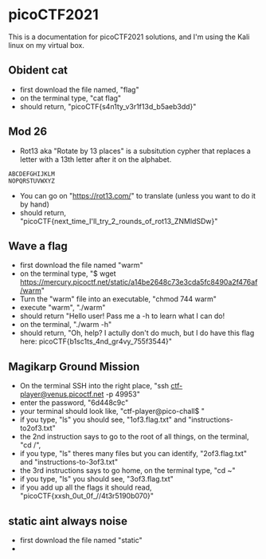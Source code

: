 # picoCTF2021

This is a documentation for picoCTF2021 solutions, and I'm using the Kali linux on my virtual box.

## Obident cat 
* first download the file named, "flag"
* on the terminal type, "cat flag"
* should return, "picoCTF{s4n1ty_v3r1f13d_b5aeb3dd}"

## Mod 26
* Rot13 aka "Rotate by 13 places" is a subsitution cypher that replaces a letter with a 13th letter after it on the alphabet.
```
ABCDEFGHIJKLM
NOPQRSTUVWXYZ
```
* You can go on "https://rot13.com/" to translate (unless you want to do it by hand)
* should return, "picoCTF{next_time_I'll_try_2_rounds_of_rot13_ZNMldSDw}"

## Wave a flag
* first download the file named "warm"
* on the terminal type, "$ wget https://mercury.picoctf.net/static/a14be2648c73e3cda5fc8490a2f476af/warm"
* Turn the "warm" file into an executable, "chmod 744 warm" 
* execute "warm", "./warm"
* should return "Hello user! Pass me a -h to learn what I can do!
* on the terminal, "./warm -h"
* should return, "Oh, help? I actully don't do much, but I do have this flag here: picoCTF{b1sc1ts_4nd_gr4vy_755f3544}" 

## Magikarp Ground Mission
* On the terminal SSH into the right place, "ssh ctf-player@venus.picoctf.net -p 49953"
* enter the password, "6d448c9c"
* your terminal should look like, "ctf-player@pico-chall$ "
* if you type, "ls" you should see, "1of3.flag.txt" and "instructions-to2of3.txt"
* the 2nd instruction says to go to the root of all things, on the terminal, "cd /", 
* if you type, "ls" theres many files but you can identify, "2of3.flag.txt" and "instructions-to-3of3.txt"
* the 3rd instructions says to go home, on the terminal type, "cd ~"
* if you type, "ls" you should see, "3of3.flag.txt"
* if you add up all the flags it should read, "picoCTF{xxsh_0ut_0f_\/\/4t3r5190b070}"

## static aint always noise
* first download the file named "static"
* 
